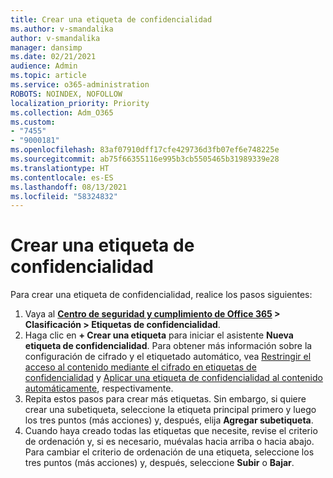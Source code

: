 ```yaml
---
title: Crear una etiqueta de confidencialidad
ms.author: v-smandalika
author: v-smandalika
manager: dansimp
ms.date: 02/21/2021
audience: Admin
ms.topic: article
ms.service: o365-administration
ROBOTS: NOINDEX, NOFOLLOW
localization_priority: Priority
ms.collection: Adm_O365
ms.custom:
- "7455"
- "9000181"
ms.openlocfilehash: 83af07910dff17cfe429736d3fb07ef6e748225e
ms.sourcegitcommit: ab75f66355116e995b3cb5505465b31989339e28
ms.translationtype: HT
ms.contentlocale: es-ES
ms.lasthandoff: 08/13/2021
ms.locfileid: "58324832"
---
```

# <a name="create-a-sensitivity-label"></a>Crear una etiqueta de confidencialidad

Para crear una etiqueta de confidencialidad, realice los pasos siguientes:

1. Vaya al **[Centro de seguridad y cumplimiento de Office 365](https://sip.protection.office.com/) > Clasificación > Etiquetas de confidencialidad**.
2. Haga clic en **+ Crear una etiqueta** para iniciar el asistente **Nueva etiqueta de confidencialidad**. Para obtener más información sobre la configuración de cifrado y el etiquetado automático, vea [Restringir el acceso al contenido mediante el cifrado en etiquetas de confidencialidad](https://docs.microsoft.com/microsoft-365/compliance/encryption-sensitivity-labels) y [Aplicar una etiqueta de confidencialidad al contenido automáticamente](https://docs.microsoft.com/microsoft-365/compliance/apply-sensitivity-label-automatically), respectivamente.
3. Repita estos pasos para crear más etiquetas. Sin embargo, si quiere crear una subetiqueta, seleccione la etiqueta principal primero y luego los tres puntos (más acciones) y, después, elija **Agregar subetiqueta**.
4. Cuando haya creado todas las etiquetas que necesite, revise el criterio de ordenación y, si es necesario, muévalas hacia arriba o hacia abajo. Para cambiar el criterio de ordenación de una etiqueta, seleccione los tres puntos (más acciones) y, después, seleccione **Subir** o **Bajar**. 
